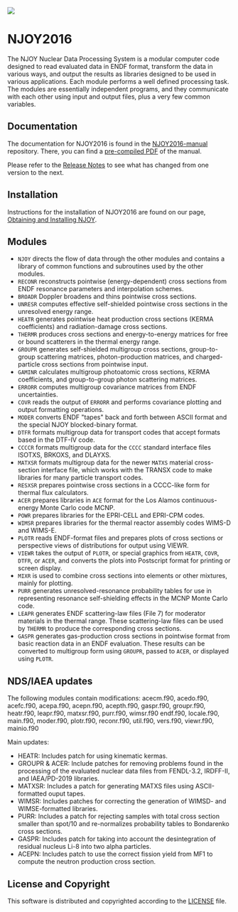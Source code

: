 ![](https://github.com/njoy/NJOY2016/workflows/Continuous%20Integration/badge.svg)

# NJOY2016

 The NJOY Nuclear Data Processing System is a modular computer code designed to read evaluated data in ENDF format, transform the data in various ways, and output the results as libraries designed to be used in various applications. Each module performs a well defined processing task. The modules are essentially independent programs, and they communicate with each other using input and output files, plus a very few common variables.

## Documentation
The documentation for NJOY2016 is found in the [NJOY2016-manual](https://github.com/njoy/NJOY2016-manual) repository. There, you can find a [pre-compiled PDF](https://github.com/njoy/NJOY2016-manual/raw/master/njoy16.pdf) of the manual.

Please refer to the [Release Notes](ReleaseNotes.md) to see what has changed from one version to the next.

## Installation
Instructions for the installation of NJOY2016 are found on our page, [Obtaining and Installing NJOY](https://njoy.github.io/Build/index.html).

## Modules
+  `NJOY` directs the flow of data through the other modules and contains a library of common functions and subroutines used by the other modules.
+  `RECONR` reconstructs pointwise (energy-dependent) cross sections from ENDF resonance parameters and interpolation schemes.
+  `BROADR` Doppler broadens and thins pointwise cross sections.
+  `UNRESR` computes effective self-shielded pointwise cross sections in the unresolved energy range.
+  `HEATR` generates pointwise heat production cross sections (KERMA coefficients) and radiation-damage cross sections.
+  `THERMR` produces cross sections and energy-to-energy matrices for free or bound scatterers in the thermal energy range.
+  `GROUPR` generates self-shielded multigroup cross sections, group-to-group scattering matrices, photon-production matrices, and charged-particle cross sections from pointwise input.
+  `GAMINR` calculates multigroup photoatomic cross sections, KERMA coefficients, and group-to-group photon scattering matrices.
+  `ERRORR` computes multigroup covariance matrices from ENDF uncertainties.
+  `COVR` reads the output of `ERRORR` and performs covariance plotting and output formatting operations.
+  `MODER` converts ENDF "tapes" back and forth between ASCII format and the special NJOY blocked-binary format.
+  `DTFR` formats multigroup data for transport codes that accept formats based in the DTF-IV code.
+  `CCCCR` formats multigroup data for the `CCCC` standard interface files ISOTXS, BRKOXS, and DLAYXS.
+  `MATXSR` formats multigroup data for the newer `MATXS` material cross-section interface file, which works with the TRANSX code to make libraries for many particle transport codes. 
+  `RESXSR` prepares pointwise cross sections in a CCCC-like form for thermal flux calculators.
+  `ACER` prepares libraries in `ACE` format for the Los Alamos continuous-energy Monte Carlo code MCNP.
+  `POWR` prepares libraries for the EPRI-CELL and EPRI-CPM codes.
+  `WIMSR` prepares libraries for the thermal reactor assembly codes WIMS-D and WIMS-E.
+  `PLOTR` reads ENDF-format files and prepares plots of cross sections or perspective views of distributions for output using VIEWR.
+  `VIEWR` takes the output of `PLOTR`, or special graphics from `HEATR`, `COVR`, `DTFR`, or `ACER`, and converts the plots into Postscript format for printing or screen display.
+  `MIXR` is used to combine cross sections into elements or other mixtures, mainly for plotting.
+  `PURR` generates unresolved-resonance probability tables for use in representing resonance self-shielding effects in the MCNP Monte Carlo code.  
+  `LEAPR` generates ENDF scattering-law files (File 7) for moderator materials in the thermal range. These scattering-law files can be used by `THERMR` to produce the corresponding cross sections.
+  `GASPR` generates gas-production cross sections in pointwise format from basic reaction data in an ENDF evaluation. These results can be converted to multigroup form using `GROUPR`, passed to `ACER`, or displayed using `PLOTR`.

## NDS/IAEA updates
The following modules contain modifications:
  acecm.f90, acedo.f90, acefc.f90, acepa.f90, acepn.f90, acepth.f90, gaspr.f90, groupr.f90, heatr.f90, leapr.f90, matxsr.f90, purr.f90, wimsr.f90
  endf.f90, locale.f90, main.f90, moder.f90, plotr.f90, reconr.f90, util.f90, vers.f90, viewr.f90, mainio.f90
  
Main updates:
+ HEATR: Includes patch for using kinematic kermas.
+ GROUPR & ACER: Include patches for removing problems found in the processing of the evaluated nuclear data files from FENDL-3.2, IRDFF-II, and IAEA/PD-2019 libraries.
+ MATXSR: Includes a patch for generating MATXS files using ASCII-formatted ouput tapes.
+ WIMSR: Includes patches for correcting the generation of WIMSD- and WIMSE-formatted libraries.
+ PURR: Includes a patch for rejecting samples with total cross section smaller than spot/10 and re-normalizes probability tables to Bondarenko cross sections.
+ GASPR: Includes patch for taking into account the desintegration of residual nucleus Li-8 into two alpha particles.
+ ACEPN: Includes patch to use the correct fission yield from MF1 to compute the neutron production cross section.

## License and Copyright
This software is distributed and copyrighted according to the [LICENSE](LICENSE) file.
